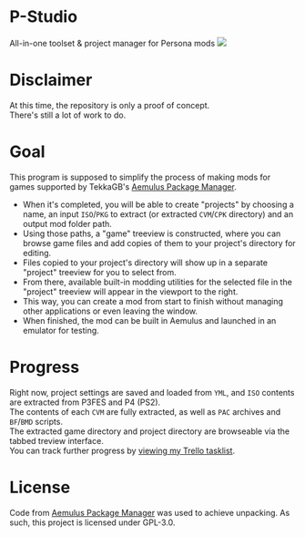 # P-Studio
All-in-one toolset & project manager for Persona mods
![](https://i.imgur.com/sH3TzdV.png)
# Disclaimer
At this time, the repository is only a proof of concept.  
There's still a lot of work to do.  
# Goal
This program is supposed to simplify the process of making mods for games supported by TekkaGB's [Aemulus Package Manager](https://github.com/TekkaGB/AemulusModManager).  
- When it's completed, you will be able to create "projects" by choosing a name, an input ``ISO``/``PKG`` to extract (or extracted ``CVM``/``CPK`` directory) and an output mod folder path.  
- Using those paths, a "game" treeview is constructed, where you can browse game files and add copies of them to your project's directory for editing.  
- Files copied to your project's directory will show up in a separate "project" treeview for you to select from.  
- From there, available built-in modding utilities for the selected file in the "project" treeview will appear in the viewport to the right.  
- This way, you can create a mod from start to finish without managing other applications or even leaving the window.  
- When finished, the mod can be built in Aemulus and launched in an emulator for testing.
# Progress
Right now, project settings are saved and loaded from ``YML``, and ``ISO`` contents are extracted from P3FES and P4 (PS2).  
The contents of each ``CVM`` are fully extracted, as well as ``PAC`` archives and ``BF``/``BMD`` scripts.  
The extracted game directory and project directory are browseable via the tabbed treview interface.  
You can track further progress by [viewing my Trello tasklist](https://bit.ly/shrinefox).
# License
Code from [Aemulus Package Manager](https://github.com/TekkaGB/AemulusModManager) was used to achieve unpacking.
As such, this project is licensed under GPL-3.0.
